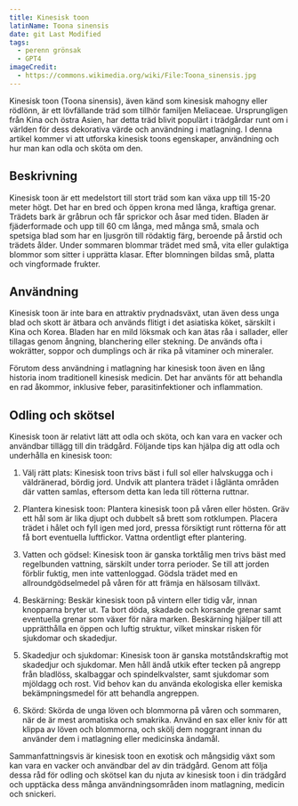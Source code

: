 ```yaml
---
title: Kinesisk toon
latinName: Toona sinensis
date: git Last Modified
tags:
  - perenn grönsak
  - GPT4
imageCredit:
  - https://commons.wikimedia.org/wiki/File:Toona_sinensis.jpg
---
```


Kinesisk toon (Toona sinensis), även känd som kinesisk mahogny eller rödlönn, är ett lövfällande träd som tillhör familjen Meliaceae. Ursprungligen från Kina och östra Asien, har detta träd blivit populärt i trädgårdar runt om i världen för dess dekorativa värde och användning i matlagning. I denna artikel kommer vi att utforska kinesisk toons egenskaper, användning och hur man kan odla och sköta om den.

## Beskrivning

Kinesisk toon är ett medelstort till stort träd som kan växa upp till 15-20 meter högt. Det har en bred och öppen krona med långa, kraftiga grenar. Trädets bark är gråbrun och får sprickor och åsar med tiden. Bladen är fjäderformade och upp till 60 cm långa, med många små, smala och spetsiga blad som har en ljusgrön till rödaktig färg, beroende på årstid och trädets ålder. Under sommaren blommar trädet med små, vita eller gulaktiga blommor som sitter i upprätta klasar. Efter blomningen bildas små, platta och vingformade frukter.

## Användning

Kinesisk toon är inte bara en attraktiv prydnadsväxt, utan även dess unga blad och skott är ätbara och används flitigt i det asiatiska köket, särskilt i Kina och Korea. Bladen har en mild löksmak och kan ätas råa i sallader, eller tillagas genom ångning, blanchering eller stekning. De används ofta i wokrätter, soppor och dumplings och är rika på vitaminer och mineraler.

Förutom dess användning i matlagning har kinesisk toon även en lång historia inom traditionell kinesisk medicin. Det har använts för att behandla en rad åkommor, inklusive feber, parasitinfektioner och inflammation.

## Odling och skötsel

Kinesisk toon är relativt lätt att odla och sköta, och kan vara en vacker och användbar tillägg till din trädgård. Följande tips kan hjälpa dig att odla och underhålla en kinesisk toon:

  1. Välj rätt plats: Kinesisk toon trivs bäst i full sol eller halvskugga och i väldränerad, bördig jord. Undvik att plantera trädet i låglänta områden där vatten samlas, eftersom detta kan leda till rötterna ruttnar.

  2. Plantera kinesisk toon: Plantera kinesisk toon på våren eller hösten. Gräv ett hål som är lika djupt och dubbelt så brett som rotklumpen. Placera trädet i hålet och fyll igen med jord, pressa försiktigt runt rötterna för att få bort eventuella luftfickor. Vattna ordentligt efter plantering.

  3. Vatten och gödsel: Kinesisk toon är ganska torktålig men trivs bäst med regelbunden vattning, särskilt under torra perioder. Se till att jorden förblir fuktig, men inte vattenloggad. Gödsla trädet med en allroundgödselmedel på våren för att främja en hälsosam tillväxt.

  4. Beskärning: Beskär kinesisk toon på vintern eller tidig vår, innan knopparna bryter ut. Ta bort döda, skadade och korsande grenar samt eventuella grenar som växer för nära marken. Beskärning hjälper till att upprätthålla en öppen och luftig struktur, vilket minskar risken för sjukdomar och skadedjur.

  5. Skadedjur och sjukdomar: Kinesisk toon är ganska motståndskraftig mot skadedjur och sjukdomar. Men håll ändå utkik efter tecken på angrepp från bladlöss, skalbaggar och spindelkvalster, samt sjukdomar som mjöldagg och rost. Vid behov kan du använda ekologiska eller kemiska bekämpningsmedel för att behandla angreppen.

  6. Skörd: Skörda de unga löven och blommorna på våren och sommaren, när de är mest aromatiska och smakrika. Använd en sax eller kniv för att klippa av löven och blommorna, och skölj dem noggrant innan du använder dem i matlagning eller medicinska ändamål.

Sammanfattningsvis är kinesisk toon en exotisk och mångsidig växt som kan vara en vacker och användbar del av din trädgård. Genom att följa dessa råd för odling och skötsel kan du njuta av kinesisk toon i din trädgård och upptäcka dess många användningsområden inom matlagning, medicin och snickeri.
